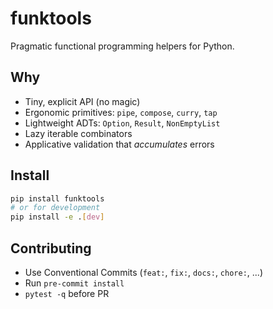 # funktools

Pragmatic functional programming helpers for Python.

## Why
- Tiny, explicit API (no magic)
- Ergonomic primitives: `pipe`, `compose`, `curry`, `tap`
- Lightweight ADTs: `Option`, `Result`, `NonEmptyList`
- Lazy iterable combinators
- Applicative validation that *accumulates* errors

## Install
```bash
pip install funktools
# or for development
pip install -e .[dev]
```

## Contributing
- Use Conventional Commits (`feat:`, `fix:`, `docs:`, `chore:`, ...)
- Run `pre-commit install` 
- `pytest -q` before PR
